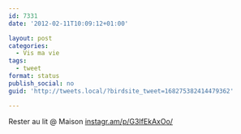 ```yaml
---
id: 7331
date: '2012-02-11T10:09:12+01:00'

layout: post
categories:
  - Vis ma vie
tags:
  - tweet
format: status
publish_social: no
guid: 'http://tweets.local/?birdsite_tweet=168275382414479362'

---
```


Rester au lit @ Maison [instagr.am/p/G3IfEkAxOo/](http://instagr.am/p/G3IfEkAxOo/)